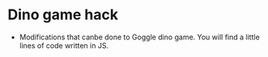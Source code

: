 # Dino game hack

- Modifications that canbe done to Goggle dino game. You will find a little lines of code written in JS.
